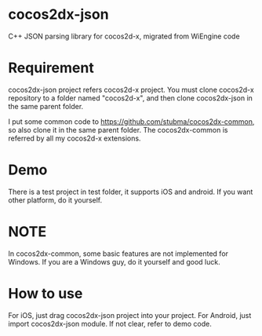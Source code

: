 cocos2dx-json
=============

C++ JSON parsing library for cocos2d-x, migrated from WiEngine code

Requirement
===========
cocos2dx-json project refers cocos2d-x project. You must clone cocos2d-x repository to a folder named "cocos2d-x", 
and then clone cocos2dx-json in the same parent folder. 

I put some common code to https://github.com/stubma/cocos2dx-common, so also clone it in the same parent folder.
The cocos2dx-common is referred by all my cocos2d-x extensions.

Demo
===========
There is a test project in test folder, it supports iOS and android. If you want other platform, do it yourself.

NOTE
===========
In cocos2dx-common, some basic features are not implemented for Windows. If you are a Windows guy, do it yourself 
and good luck.

How to use
===========
For iOS, just drag cocos2dx-json project into your project. For Android, just import cocos2dx-json module. 
If not clear, refer to demo code.
